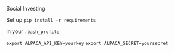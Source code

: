 Social Investing

Set up
```pip install -r requirements```

in your ```.bash_profile```

```export ALPACA_API_KEY=yourkey```
```export ALPACA_SECRET=yoursecret```
